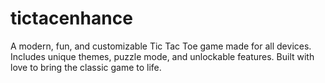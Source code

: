 # tictacenhance
 A modern, fun, and customizable Tic Tac Toe game made for all devices. Includes unique themes, puzzle mode, and unlockable features. Built with love to bring the classic game to life.
